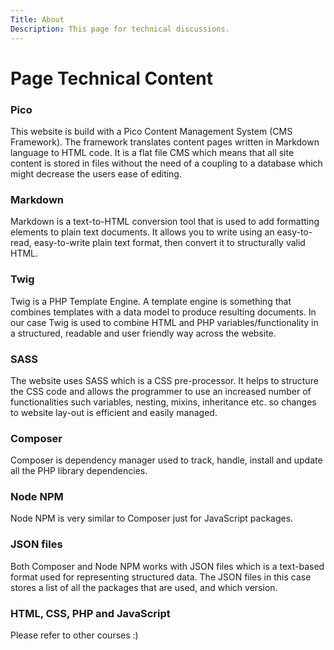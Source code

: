 ```yaml
---
Title: About
Description: This page for technical discussions.
---
```


Page Technical Content
==========================

### Pico
This website is build with a Pico Content Management System (CMS Framework). The framework translates content pages written in Markdown language to HTML code. It is a flat file CMS which means that all site content is stored in files without the need of a coupling to a database which might decrease the users ease of editing.

### Markdown
Markdown is a text-to-HTML conversion tool that is used to add formatting elements to plain text documents. It allows you to write using an easy-to-read, easy-to-write plain text format, then convert it to structurally valid HTML.

### Twig
Twig is a PHP Template Engine. A template engine is something that combines templates with a data model to produce resulting documents. In our case Twig is used to combine HTML and PHP variables/functionality in a structured, readable and user friendly way across the website.

### SASS
The website uses SASS which is a CSS pre-processor. It helps to structure the CSS code and allows the programmer to use an increased number of functionalities such variables, nesting, mixins, inheritance etc. so changes to website lay-out is efficient and easily managed.

### Composer
Composer is dependency manager used to track, handle, install and update all the PHP library dependencies.

### Node NPM
Node NPM is very similar to Composer just for JavaScript packages.

### JSON files
Both Composer and Node NPM works with JSON files which is a text-based format used for representing structured data. The JSON files in this case stores a list of all the packages that are used, and which version.

### HTML, CSS, PHP and JavaScript
Please refer to other courses :)
